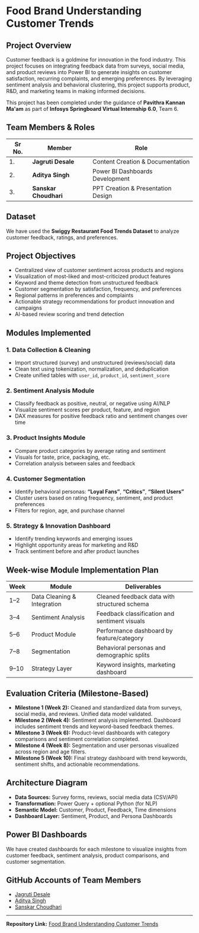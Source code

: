 # Food Brand Understanding Customer Trends

## Project Overview
Customer feedback is a goldmine for innovation in the food industry. This project focuses on integrating feedback data from surveys, social media, and product reviews into Power BI to generate insights on customer satisfaction, recurring complaints, and emerging preferences. By leveraging sentiment analysis and behavioral clustering, this project supports product, R&D, and marketing teams in making informed decisions.

This project has been completed under the guidance of **Pavithra Kannan Ma'am** as part of **Infosys Springboard Virtual Internship 6.0**, Team 6.

## Team Members & Roles

| Sr No. | Member | Role |
|--------|--------|------|
| 1. | **Jagruti Desale** | Content Creation & Documentation |
| 2. | **Aditya Singh** | Power BI Dashboards Development |
| 3. | **Sanskar Choudhari** | PPT Creation & Presentation Design |

## Dataset
We have used the **Swiggy Restaurant Food Trends Dataset** to analyze customer feedback, ratings, and preferences.

## Project Objectives
- Centralized view of customer sentiment across products and regions
- Visualization of most-liked and most-criticized product features
- Keyword and theme detection from unstructured feedback
- Customer segmentation by satisfaction, frequency, and preferences
- Regional patterns in preferences and complaints
- Actionable strategy recommendations for product innovation and campaigns
- AI-based review scoring and trend detection

## Modules Implemented

### 1. Data Collection & Cleaning
- Import structured (survey) and unstructured (reviews/social) data
- Clean text using tokenization, normalization, and deduplication
- Create unified tables with `user_id`, `product_id`, `sentiment_score`

### 2. Sentiment Analysis Module
- Classify feedback as positive, neutral, or negative using AI/NLP
- Visualize sentiment scores per product, feature, and region
- DAX measures for positive feedback ratio and sentiment changes over time

### 3. Product Insights Module
- Compare product categories by average rating and sentiment
- Visuals for taste, price, packaging, etc.
- Correlation analysis between sales and feedback

### 4. Customer Segmentation
- Identify behavioral personas: **“Loyal Fans”**, **“Critics”**, **“Silent Users”**
- Cluster users based on rating frequency, sentiment, and product preferences
- Filters for region, age, and purchase channel

### 5. Strategy & Innovation Dashboard
- Identify trending keywords and emerging issues
- Highlight opportunity areas for marketing and R&D
- Track sentiment before and after product launches

## Week-wise Module Implementation Plan

| Week | Module | Deliverables |
|------|--------|-------------|
| 1–2  | Data Cleaning & Integration | Cleaned feedback data with structured schema |
| 3–4  | Sentiment Analysis | Feedback classification and sentiment visuals |
| 5–6  | Product Module | Performance dashboard by feature/category |
| 7–8  | Segmentation | Behavioral personas and demographic splits |
| 9–10 | Strategy Layer | Keyword insights, marketing dashboard |

## Evaluation Criteria (Milestone-Based)
- **Milestone 1 (Week 2):** Cleaned and standardized data from surveys, social media, and reviews. Unified data model validated.  
- **Milestone 2 (Week 4):** Sentiment analysis implemented. Dashboard includes sentiment trends and keyword-based feedback themes.  
- **Milestone 3 (Week 6):** Product-level dashboards with category comparisons and sentiment correlation completed.  
- **Milestone 4 (Week 8):** Segmentation and user personas visualized across region and age filters.  
- **Milestone 5 (Week 10):** Final strategy dashboard with trend keywords, sentiment shifts, and actionable recommendations.

## Architecture Diagram
- **Data Sources:** Survey forms, reviews, social media data (CSV/API)  
- **Transformation:** Power Query + optional Python (for NLP)  
- **Semantic Model:** Customer, Product, Feedback, Time dimensions  
- **Dashboard Layer:** Sentiment, Product, and Persona Dashboards

## Power BI Dashboards
We have created dashboards for each milestone to visualize insights from customer feedback, sentiment analysis, product comparisons, and customer segmentation.  

## GitHub Accounts of Team Members
- [Jagruti Desale](https://github.com/jagrutidesale04)  
- [Aditya Singh](https://github.com/7-Aditya)  
- [Sanskar Choudhari](https://github.com/SanskarChoudhari-1)  

---

**Repository Link:** [Food Brand Understanding Customer Trends](https://github.com/jagrutidesale04/food-brand-understanding-customer-trend/tree/main)
